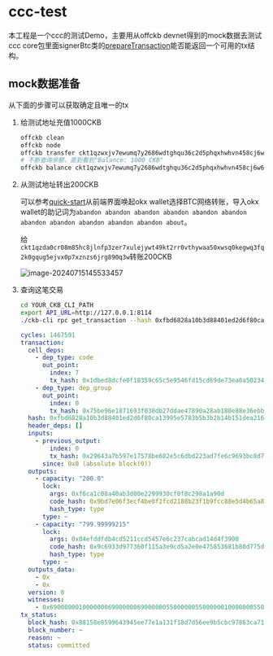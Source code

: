 # ccc-test

本工程是一个ccc的测试Demo，主要用从offckb devnet得到的mock数据去测试ccc core包里面signerBtc类的[prepareTransaction](https://github.com/ckb-ecofund/ccc/blob/3a9b7d728efb6dcfaecf18c3f01fcc80081a60fb/packages/core/src/signer/btc/signerBtc.ts#L81-L86)能否能返回一个可用的tx结构。

## mock数据准备

从下面的步骤可以获取确定且唯一的tx

1. 给测试地址充值1000CKB

    ```bash
    offckb clean
    offckb node
    offckb transfer ckt1qzwxjv7ewumq7y2686wdtghqu36c2d5phqxhwhvn458cj6w6xsl9vqgyalwlmdxd2ggue4290ekzxl9tetg56neeqqhvg0sd 100000000000 --privkey 0x6109170b275a09ad54877b82f7d9930f88cab5717d484fb4741ae9d1dd078cd6 --network devnet
    # 不断查询余额，直到看到"Balance: 1000 CKB"
    offckb balance ckt1qzwxjv7ewumq7y2686wdtghqu36c2d5phqxhwhvn458cj6w6xsl9vqgyalwlmdxd2ggue4290ekzxl9tetg56neeqqhvg0sd --network devnet
    ```

2. 从测试地址转出200CKB

   可以参考[quick-start](https://docs.nervos.org/docs/getting-started/quick-start)从前端界面唤起okx wallet选择BTC网络转账，导入okx wallet的助记词为`abandon abandon abandon abandon abandon abandon abandon abandon abandon abandon abandon about`。
   
   给`ckt1qzda0cr08m85hc8jlnfp3zer7xulejywt49kt2rr0vthywaa50xwsq0kegwq3fq2k0gqug5ejvx0p7xznzs6jrg890q3w`转账200CKB
   
   ![image-20240715145533457](https://typora-1304641378.cos.ap-shanghai.myqcloud.com/images/image-20240715145533457.png)

3. 查询这笔交易

   ```bash
   cd YOUR_CKB_CLI_PATH
   export API_URL=http://127.0.0.1:8114
   ./ckb-cli rpc get_transaction --hash 0xfbd6828a10b3d88401ed2d6f80ca13995e5783b5b3b2b14b151dea2163f378b8
   ```

   ```yaml
   cycles: 1467591
   transaction:
     cell_deps:
       - dep_type: code
         out_point:
           index: 7
           tx_hash: 0x1dbed8dcfe0f18359c65c5e9546fd15cd69de73ea0a502345be30180649c9467
       - dep_type: dep_group
         out_point:
           index: 0
           tx_hash: 0x75be96e1871693f030db27ddae47890a28ab180e88e36ebb3575d9f1377d3da7
     hash: 0xfbd6828a10b3d88401ed2d6f80ca13995e5783b5b3b2b14b151dea2163f378b8
     header_deps: []
     inputs:
       - previous_output:
           index: 0
           tx_hash: 0x29643a7b597e17578be682e5c6dbd223ad7fe6c9693bc8d7efad250f9fbf4f40
         since: 0x0 (absolute block(0))
     outputs:
       - capacity: "200.0"
         lock:
           args: 0xf6ca1c08a40ab3d00e2299930cf0f8c298a1a90d
           code_hash: 0x9bd7e06f3ecf4be0f2fcd2188b23f1b9fcc88e5d4b65a8637b17723bbda3cce8 (sighash)
           hash_type: type
         type: ~
       - capacity: "799.99999215"
         lock:
           args: 0x04efddfdb4cd5211ccd5457e6c237cabcad14d4f3900
           code_hash: 0x9c6933d977360f115a3e9cd5a2e0e475853681b80d775d93ad0f8969da343e56
           hash_type: type
         type: ~
     outputs_data:
       - 0x
       - 0x
     version: 0
     witnesses:
       - 0x690000001000000069000000690000005500000055000000100000005500000055000000410000001f09771f0a0e8320f112b7fb774a52c17862fb80ea941745d99ff52982ae0e6a4507351e60c71388fbf86ea98acbba46c3cdbf92baccecdcfedda03f5ef95d50f
   tx_status:
     block_hash: 0x88158e8599643945ee77e1a131f18d7d56ee9b5cbc97863ca712c14f5085835b
     block_number: ~
     reason: ~
     status: committed
   ```

   
